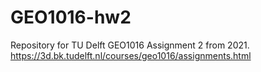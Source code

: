 # GEO1016-hw2
Repository for TU Delft GEO1016 Assignment 2 from 2021. https://3d.bk.tudelft.nl/courses/geo1016/assignments.html
